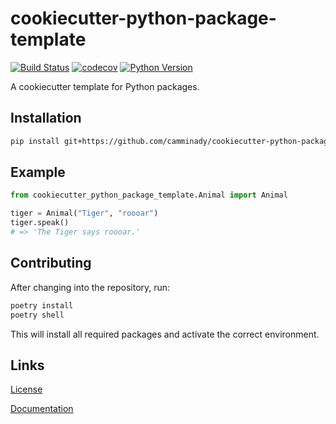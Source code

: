 # cookiecutter-python-package-template

[![Build Status](https://github.com/camminady/cookiecutter-python-package-template/workflows/test/badge.svg?branch=main&event=push)](https://github.com/camminady/cookiecutter-python-package-template/actions)
[![codecov](https://codecov.io/gh/camminady/cookiecutter-python-package-template/branch/main/graph/badge.svg)](https://codecov.io/gh/camminady/cookiecutter-python-package-template)
[![Python Version](https://img.shields.io/pypi/pyversions/cookiecutter-python-package-template.svg)](https://pypi.org/project/cookiecutter-python-package-template/)

A cookiecutter template for Python packages.





## Installation

```bash
pip install git+https://github.com/camminady/cookiecutter-python-package-template.git
```


## Example

```python
from cookiecutter_python_package_template.Animal import Animal

tiger = Animal("Tiger", "roooar")
tiger.speak()
# => 'The Tiger says roooar.'
```

## Contributing

After changing into the repository, run:
```bash
poetry install
poetry shell
```
This will install all required packages and activate the correct environment.


## Links

[License](https://github.com/camminady/cookiecutter-python-package-template/blob/main/LICENSE)

[Documentation](https://htmlpreview.github.io/?https://github.com/camminady/cookiecutter-python-package-template/blob/main/docs/_build/html/index.html)


